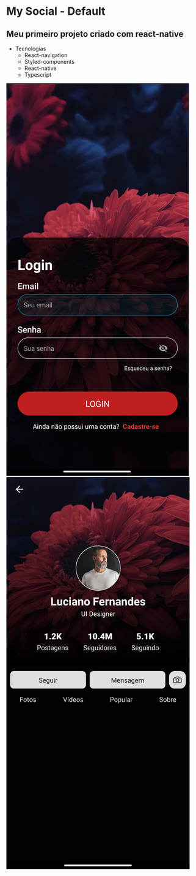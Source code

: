# My Social - Default

## Meu primeiro projeto criado com react-native

- Tecnologias
    - React-navigation
    - Styled-components
    - React-native
    - Typescript
    
<img src='src/assets/login-img.jpg' alt='login-img'/>
<img src='src/assets/profile-img.jpg' alt='profile-img'/>